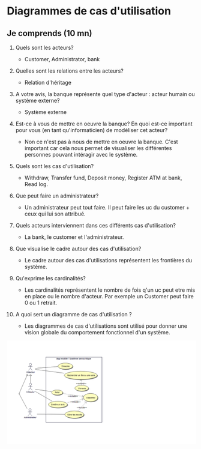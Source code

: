 # Diagrammes de cas d'utilisation


## Je comprends (10 mn)

1. Quels sont les acteurs?
	- Customer, Administrator, bank

2. Quelles sont les relations entre les acteurs?
	- Relation d'héritage

3. A votre avis, la banque représente quel type d'acteur : acteur humain ou système externe?
	- Système externe

4. Est-ce à vous de mettre en oeuvre la banque? En quoi est-ce important pour vous (en tant qu'informaticien) de modéliser cet acteur?
	- Non ce n'est pas à nous de mettre en oeuvre la banque. C'est important car cela nous permet de visualiser les différentes personnes pouvant intéragir avec le système.

5. Quels sont les cas d'utilisation?
	- Withdraw, Transfer fund, Deposit money, Register ATM at bank, Read log.

6. Que peut faire un administrateur?
	- Un administrateur peut tout faire. Il peut faire les uc du customer + ceux qui lui son attribué.

7. Quels acteurs interviennent dans ces différents cas d'utilisation?
	- La bank, le customer et l'administrateur.

8. Que visualise le cadre autour des cas d'utilisation?
	- Le cadre autour des cas d'utilisations représentent les frontières du système.

9. Qu'exprime les cardinalités?
	- Les cardinalités représentent le nombre de fois q'un uc peut etre mis en place ou le nombre d'acteur. Par exemple un Customer peut faire 0 ou 1 retrait.

10. A quoi sert un diagramme de cas d'utilisation ?
	- Les diagrammes de cas d'utilisations sont utilisé pour donner une vision globale du comportement fonctionnel d'un système.

![diagrammeSensCritique](images/sensCritiqueDiagUc.png)
